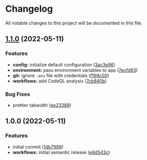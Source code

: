 # Changelog

All notable changes to this project will be documented in this file.

## [1.1.0](https://github.com/mibe-iot/mirror/compare/v1.0.0...v1.1.0) (2022-05-11)


### Features

* **config:** initialize default configuration ([3ac3e96](https://github.com/mibe-iot/mirror/commit/3ac3e96b70451048a7b7f7ee3b89cdde386f181f))
* **environment:** pass environment variables to app ([7ecfd93](https://github.com/mibe-iot/mirror/commit/7ecfd93c5caab3a843caeac7a1623892c2bbcd06))
* **git:** ignore `.env` file with credentials ([f169c00](https://github.com/mibe-iot/mirror/commit/f169c003311099db25e1ea9b8110c4601d19d9a8))
* **workflows:** add CodeQL analysis ([7cb840b](https://github.com/mibe-iot/mirror/commit/7cb840bc574124fdea06673294a8fd000c60dc3f))


### Bug Fixes

* prettier tabwidth ([ee23389](https://github.com/mibe-iot/mirror/commit/ee23389d20173c7ca2add649a2ee01871d44a2ff))

## 1.0.0 (2022-05-11)


### Features

* initial commit ([1db7999](https://github.com/mibe-iot/mirror/commit/1db7999da888b9d8ce21508ac3d5bfc41358b303))
* **workflows:** initial semantic release ([e8d543c](https://github.com/mibe-iot/mirror/commit/e8d543c4723e9ecf780dee128d257e4c0ea6a656))
